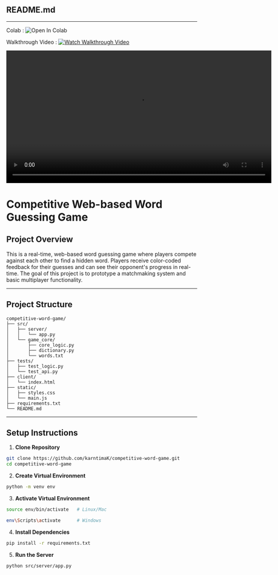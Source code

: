 ## **README.md**

---

Colab : ![Open In Colab](https://colab.research.google.com/assets/colab-badge.svg)

Walkthrough Video :
[![Watch Walkthrough Video](https://img.youtube.com/vi/wqhAo1ZTgiA/maxresdefault.jpg)](https://www.youtube.com/watch?v=wqhAo1ZTgiA)

<p align="center">
  <video src="https://files.catbox.moe/bcst24.mp4" controls width="700">
    Your browser does not support the video tag.
  </video>
</p>


# Competitive Web-based Word Guessing Game

## Project Overview
This is a real-time, web-based word guessing game where players compete against each other to find a hidden word. Players receive color-coded feedback for their guesses and can see their opponent's progress in real-time. The goal of this project is to prototype a matchmaking system and basic multiplayer functionality.

---

## Project Structure

```
competitive-word-game/
├── src/
│   ├── server/
│   │   └── app.py
│   └── game_core/
│       ├── core_logic.py
│       ├── dictionary.py
│       └── words.txt
├── tests/
│   ├── test_logic.py
│   └── test_api.py
├── client/
│   └── index.html
├── static/
│   ├── styles.css
│   └── main.js
├── requirements.txt
└── README.md
```

---

## Setup Instructions

1. **Clone Repository**
```bash
git clone https://github.com/karntimaK/competitive-word-game.git
cd competitive-word-game
````

2. **Create Virtual Environment**

```bash
python -m venv env
```
3. **Activate Virtual Environment**
```bash
source env/bin/activate   # Linux/Mac
```
```bash
env\Scripts\activate      # Windows
```

4. **Install Dependencies**

```bash
pip install -r requirements.txt
```

5. **Run the Server**

```bash
python src/server/app.py
```
